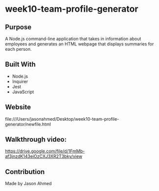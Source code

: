 # week10-team-profile-generator

## Purpose
A Node.js command-line application that takes in information about employees and generates an HTML webpage that displays summaries for each person.

## Built With
* Node.js
* Inquirer
* Jest
* JavaScript

## Website
file:///Users/jasonahmed/Desktop/week10-team-profile-generator/newfile.html

## Walkthrough video:
https://drive.google.com/file/d/1FmMb-af3jnzdK143eiOzCXJ3XR2T3bky/view

## Contribution
Made by Jason Ahmed
